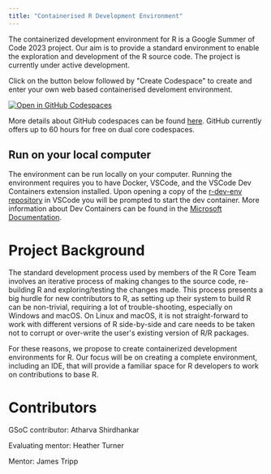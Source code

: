 ```yaml
---
title: "Containerised R Development Environment"
---
```


The containerized development environment for R is a Google Summer of Code 2023 project. Our aim is to provide a standard environment to enable the exploration and development of the R source code. The project is currently under active development.

Click on the button below followed by "Create Codespace" to create and enter your own web based containerised develoment environment.

[![Open in GitHub Codespaces](https://github.com/codespaces/badge.svg)](https://github.com/codespaces/new?hide_repo_select=true&ref=main&repo=647768262&machine=premiumLinux&devcontainer_path=.devcontainer%2Fdevcontainer.json&location=WestUs2)

More details about GitHub codespaces can be found [here](https://docs.github.com/en/codespaces/overview). GitHub currently offers up to 60 hours for free on dual core codespaces.

## Run on your local computer

The environment can be run locally on your computer. Running the environment requires you to have Docker, VSCode, and the VSCode Dev Containers extension installed. Upon opening a copy of the [r-dev-env repository](https://github.com/r-devel/r-dev-env) in VSCode you will be prompted to start the dev container. More information about Dev Containers can be found in the [Microsoft Documentation](https://code.visualstudio.com/docs/devcontainers/containers).

# Project Background

​The standard development process used by members of the R Core Team involves an iterative process of making changes to the source code, re-building R and exploring/testing the changes made. This process presents a big hurdle for new contributors to R, as setting up their system to build R can be non-trivial, requiring a lot of trouble-shooting, especially on Windows and macOS. On Linux and macOS, it is not straight-forward to work with different versions of R side-by-side and care needs to be taken not to corrupt or over-write the user's existing version of R/R packages.

For these reasons, we propose to create containerized development environments for R. Our focus will be on creating a complete environment, including an IDE, that will provide a familiar space for R developers to work on contributions to base R.​

# Contributors

GSoC contributor: Atharva Shirdhankar

Evaluating mentor: Heather Turner

Mentor: James Tripp
